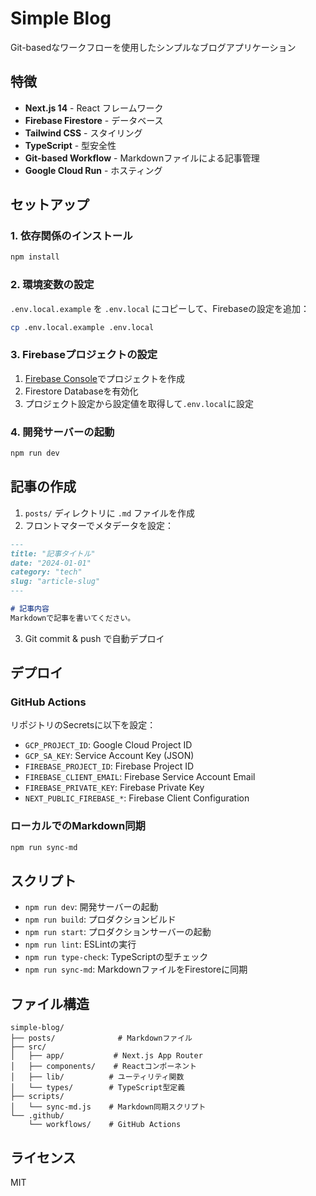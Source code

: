 # Simple Blog

Git-basedなワークフローを使用したシンプルなブログアプリケーション

## 特徴

- **Next.js 14** - React フレームワーク
- **Firebase Firestore** - データベース
- **Tailwind CSS** - スタイリング
- **TypeScript** - 型安全性
- **Git-based Workflow** - Markdownファイルによる記事管理
- **Google Cloud Run** - ホスティング

## セットアップ

### 1. 依存関係のインストール

```bash
npm install
```

### 2. 環境変数の設定

`.env.local.example` を `.env.local` にコピーして、Firebaseの設定を追加：

```bash
cp .env.local.example .env.local
```

### 3. Firebaseプロジェクトの設定

1. [Firebase Console](https://console.firebase.google.com/)でプロジェクトを作成
2. Firestore Databaseを有効化
3. プロジェクト設定から設定値を取得して`.env.local`に設定

### 4. 開発サーバーの起動

```bash
npm run dev
```

## 記事の作成

1. `posts/` ディレクトリに `.md` ファイルを作成
2. フロントマターでメタデータを設定：

```markdown
---
title: "記事タイトル"
date: "2024-01-01"
category: "tech"
slug: "article-slug"
---

# 記事内容
Markdownで記事を書いてください。
```

3. Git commit & push で自動デプロイ

## デプロイ

### GitHub Actions

リポジトリのSecretsに以下を設定：

- `GCP_PROJECT_ID`: Google Cloud Project ID
- `GCP_SA_KEY`: Service Account Key (JSON)
- `FIREBASE_PROJECT_ID`: Firebase Project ID
- `FIREBASE_CLIENT_EMAIL`: Firebase Service Account Email
- `FIREBASE_PRIVATE_KEY`: Firebase Private Key
- `NEXT_PUBLIC_FIREBASE_*`: Firebase Client Configuration

### ローカルでのMarkdown同期

```bash
npm run sync-md
```

## スクリプト

- `npm run dev`: 開発サーバーの起動
- `npm run build`: プロダクションビルド
- `npm run start`: プロダクションサーバーの起動
- `npm run lint`: ESLintの実行
- `npm run type-check`: TypeScriptの型チェック
- `npm run sync-md`: MarkdownファイルをFirestoreに同期

## ファイル構造

```
simple-blog/
├── posts/              # Markdownファイル
├── src/
│   ├── app/           # Next.js App Router
│   ├── components/    # Reactコンポーネント
│   ├── lib/          # ユーティリティ関数
│   └── types/        # TypeScript型定義
├── scripts/
│   └── sync-md.js    # Markdown同期スクリプト
└── .github/
    └── workflows/    # GitHub Actions
```

## ライセンス

MIT